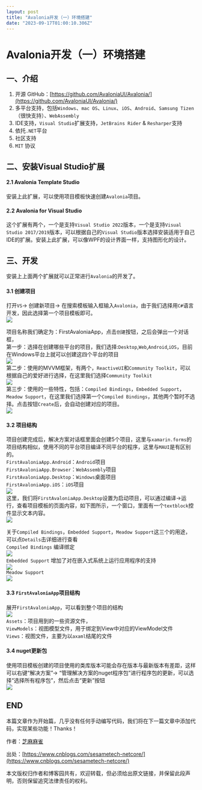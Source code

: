 ```yaml
---
layout: post
title: "Avalonia开发（一）环境搭建"
date: "2023-09-17T01:00:10.306Z"
---
```

Avalonia开发（一）环境搭建
=================

一、介绍
----

1.  开源 GitHub：[https://github.com/AvaloniaUI/Avalonia/](https://github.com/AvaloniaUI/Avalonia/)
2.  多平台支持，包括`Windows`、`mac OS`、`Linux`、`iOS`、`Android`、`Samsung Tizen`（很快支持）、`WebAssembly`
3.  IDE支持，`Visual Studio`扩展支持，`JetBrains Rider` & `Resharper`支持
4.  依托`.NET`平台
5.  社区支持
6.  `MIT` 协议

二、安装Visual Studio扩展
-------------------

#### 2.1 Avalonia Template Studio

安装上此扩展，可以使用项目模板快速创建`Avalonia`项目。

#### 2.2 Avalonia for Visual Studio

这个扩展有两个，一个是支持`Visual Studio 2022`版本，一个是支持`Visual Studio 2017/2019`版本，可以根据自己的`Visual Studio`版本选择安装适用于自己IDE的扩展。安装上此扩展，可以像WPF的设计界面一样，支持图形化的设计。

三、开发
----

安装上上面两个扩展就可以正常进行`Avalonia`的开发了。

#### 3.1 创建项目

打开`VS`\-> 创建新项目-> 在搜索模板输入框输入`Avalonia`，由于我们选择用`C#`语言开发，因此选择第一个项目模板即可。  
![](https://img2023.cnblogs.com/blog/1746998/202309/1746998-20230916104005095-918088036.png)

项目名称我们确定为：FirstAvaloniaApp，点击`创建`按钮，之后会弹出一个对话框，  
第一步：选择在创建哪些平台的项目，我们选择:`Desktop`,`Web`,`Android`,`iOS`，目前在Windows平台上就可以创建这四个平台的项目  
![](https://img2023.cnblogs.com/blog/1746998/202309/1746998-20230916111719780-1242672628.png)  
第二步：使用的MVVM框架，有两个，`ReactiveUI`和`Community Toolkit`，可以根据自己的爱好进行选择，在这里我们选择`Community Toolkit`  
![](https://img2023.cnblogs.com/blog/1746998/202309/1746998-20230916111950577-1134955244.png)  
第三步：使用的一些特性，包括：`Compiled Bindings`，`Embedded Support`，`Meadow Support`，在这里我们选择第一个`Compiled Bindings`，其他两个暂时不选择。点击按钮`Create`后，会自动创建对应的项目。  
![](https://img2023.cnblogs.com/blog/1746998/202309/1746998-20230916112254201-599489384.png)

#### 3.2 项目结构

项目创建完成后，解决方案对话框里面会创建5个项目，这里与`xamarin.forms`的项目结构相似，使用不同的平台项目编译不同平台的程序，这里与`MAUI`是有区别的。  
`FirstAvaloniaApp.Android`：`Android`项目  
`FirstAvaloniaApp.Browser`：`WebAssembly`项目  
`FirstAvaloniaApp.Desktop`：`Windows`桌面项目  
`FirstAvaloniaApp.iOS`：`iOS`项目  
![](https://img2023.cnblogs.com/blog/1746998/202309/1746998-20230916112846382-1694999006.png)  
这里，我们将`FirstAvaloniaApp.Desktop`设置为启动项目，可以通过编译->运行，查看项目模板的页面内容，如下图所示，一个窗口，里面有一个`textblock`控件显示文本内容。  
![](https://img2023.cnblogs.com/blog/1746998/202309/1746998-20230916113314046-1538494828.png)

关于`Compiled Bindings`，`Embedded Support`，`Meadow Support`这三个的用途，可以点`Details`击详细进行查看  
`Compiled Bindings` 编译绑定  
![](https://img2023.cnblogs.com/blog/1746998/202309/1746998-20230916112455995-1332080931.png)  
`Embedded Support` 增加了对在嵌入式系统上运行应用程序的支持  
![](https://img2023.cnblogs.com/blog/1746998/202309/1746998-20230916112513139-1270078578.png)  
`Meadow Support`  
![](https://img2023.cnblogs.com/blog/1746998/202309/1746998-20230916112521840-811303823.png)

#### 3.3 `FirstAvaloniaApp`项目结构

展开`FirstAvaloniaApp`，可以看到整个项目的结构  
![](https://img2023.cnblogs.com/blog/1746998/202309/1746998-20230916114711431-537083675.png)  
`Assets`：项目用到的一些资源文件，  
`ViewModels`：视图模型文件，用于绑定到View中对应的ViewModel文件  
`Views`：视图文件，主要为以`axaml`结尾的文件

#### 3.4 nuget更新包

使用项目模板创建的项目使用的类库版本可能会存在版本与最新版本有差距，这样可以右键“解决方案”-> “管理解决方案的nuget程序包”进行程序包的更新，可以选择“选择所有程序包”，然后点击“更新”按钮  
![](https://img2023.cnblogs.com/blog/1746998/202309/1746998-20230916115207352-1761157082.png)

END
---

本篇文章作为开始篇，几乎没有任何手动编写代码，我们将在下一篇文章中添加代码，实现某些功能！Thanks！

作者：[芝麻麻雀](https://www.cnblogs.com/sesametech-netcore/)

出处：[https://www.cnblogs.com/sesametech-netcore/](https://www.cnblogs.com/sesametech-netcore/)

本文版权归作者和博客园共有，欢迎转载，但必须给出原文链接，并保留此段声明，否则保留追究法律责任的权利。